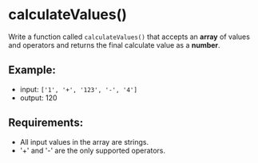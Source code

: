 # calculateValues()

Write a function called `calculateValues()` that accepts an **array** of values and operators and returns the final calculate value as a **number**.

## Example:

* input: `['1', '+', '123', '-', '4']`
* output: 120

## Requirements:


* All input values in the array are strings.
* '+' and '-' are the only supported operators.